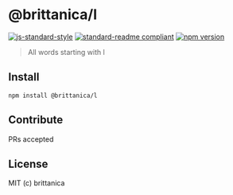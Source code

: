 # @brittanica/l

[![js-standard-style](https://img.shields.io/badge/code%20style-standard-brightgreen.svg?style=flat-square)](http://standardjs.com/)
[![standard-readme compliant](https://img.shields.io/badge/standard--readme-OK-green.svg?style=flat-square)](https://github.com/RichardLitt/standard-readme)
[![npm version](https://img.shields.io/npm/v/brittanica-l.svg?style=flat-square)](https://badge.fury.io/js/brittanica-l)

> All words starting with l

## Install
```
npm install @brittanica/l
```

## Contribute

PRs accepted

## License

MIT (c) brittanica
